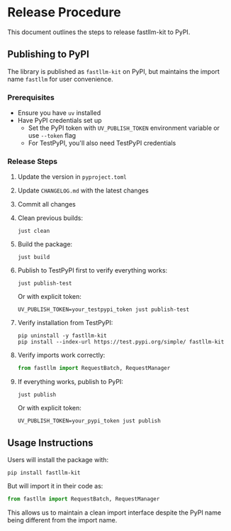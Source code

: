 # Release Procedure

This document outlines the steps to release fastllm-kit to PyPI.

## Publishing to PyPI

The library is published as `fastllm-kit` on PyPI, but maintains the import name `fastllm` for user convenience.

### Prerequisites

- Ensure you have `uv` installed
- Have PyPI credentials set up
  - Set the PyPI token with `UV_PUBLISH_TOKEN` environment variable or use `--token` flag
  - For TestPyPI, you'll also need TestPyPI credentials

### Release Steps

1. Update the version in `pyproject.toml`
2. Update `CHANGELOG.md` with the latest changes
3. Commit all changes

4. Clean previous builds:
   ```
   just clean
   ```

5. Build the package:
   ```
   just build
   ```

6. Publish to TestPyPI first to verify everything works:
   ```
   just publish-test
   ```
   Or with explicit token:
   ```
   UV_PUBLISH_TOKEN=your_testpypi_token just publish-test
   ```

7. Verify installation from TestPyPI:
   ```
   pip uninstall -y fastllm-kit
   pip install --index-url https://test.pypi.org/simple/ fastllm-kit
   ```

8. Verify imports work correctly:
   ```python
   from fastllm import RequestBatch, RequestManager
   ```

9. If everything works, publish to PyPI:
   ```
   just publish
   ```
   Or with explicit token:
   ```
   UV_PUBLISH_TOKEN=your_pypi_token just publish
   ```

## Usage Instructions

Users will install the package with:
```
pip install fastllm-kit
```

But will import it in their code as:
```python
from fastllm import RequestBatch, RequestManager
```

This allows us to maintain a clean import interface despite the PyPI name being different from the import name. 